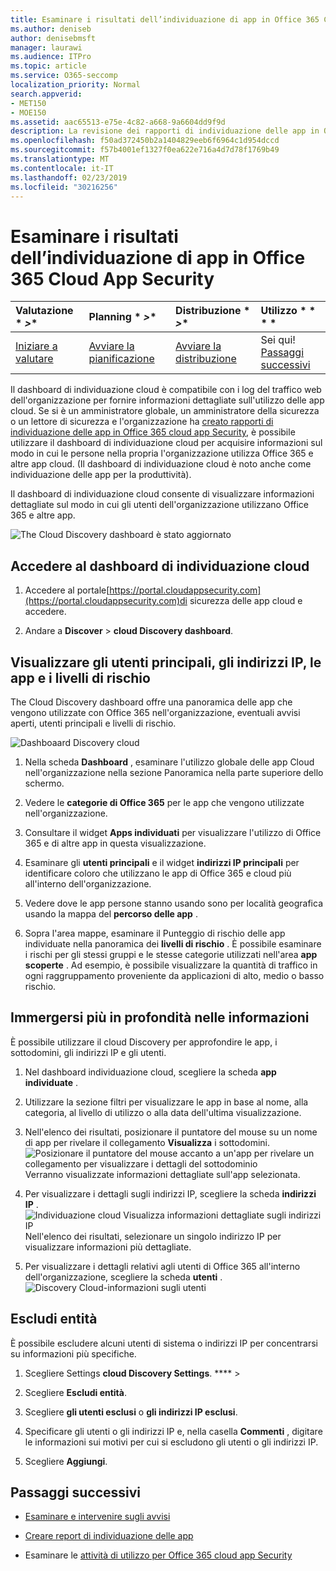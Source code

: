 ```yaml
---
title: Esaminare i risultati dell’individuazione di app in Office 365 Cloud App Security
ms.author: deniseb
author: denisebmsft
manager: laurawi
ms.audience: ITPro
ms.topic: article
ms.service: O365-seccomp
localization_priority: Normal
search.appverid:
- MET150
- MOE150
ms.assetid: aac65513-e75e-4c82-a668-9a6604dd9f9d
description: La revisione dei rapporti di individuazione delle app in Office 365 cloud app Security consente di ottenere ulteriori informazioni sul modo in cui gli utenti dell'organizzazione utilizzano le app cloud. Dopo aver creato i report di individuazione delle app utilizzando i file di log dai firewall e dai proxy, esaminare i risultati nel dashboard di individuazione delle app.
ms.openlocfilehash: f50ad372450b2a1404829eeb6f6964c1d954dccd
ms.sourcegitcommit: f57b4001ef1327f0ea622e716a4d7d78f1769b49
ms.translationtype: MT
ms.contentlocale: it-IT
ms.lasthandoff: 02/23/2019
ms.locfileid: "30216256"
---
```

# <a name="review-app-discovery-findings-in-office-365-cloud-app-security"></a>Esaminare i risultati dell’individuazione di app in Office 365 Cloud App Security
  
|Valutazione * *\>**|Planning * *\>**|Distribuzione * *\>**|Utilizzo * * * *|
|:-----|:-----|:-----|:-----|
|[Iniziare a valutare](office-365-cas-overview.md) <br/> |[Avviare la pianificazione](get-ready-for-office-365-cas.md) <br/> |[Avviare la distribuzione](turn-on-office-365-cas.md) <br/> |Sei qui!  <br/> [Passaggi successivi](#next-steps) <br/> |
   
Il dashboard di individuazione cloud è compatibile con i log del traffico web dell'organizzazione per fornire informazioni dettagliate sull'utilizzo delle app cloud. Se si è un amministratore globale, un amministratore della sicurezza o un lettore di sicurezza e l'organizzazione ha [creato rapporti di individuazione delle app in Office 365 cloud app Security](create-app-discovery-reports-in-ocas.md), è possibile utilizzare il dashboard di individuazione cloud per acquisire informazioni sul modo in cui le persone nella propria l'organizzazione utilizza Office 365 e altre app cloud. (Il dashboard di individuazione cloud è noto anche come individuazione delle app per la produttività).
  
 Il dashboard di individuazione cloud consente di visualizzare informazioni dettagliate sul modo in cui gli utenti dell'organizzazione utilizzano Office 365 e altre app. 
  
![The Cloud Discovery dashboard è stato aggiornato](media/12712681-c0b3-4cb3-b7fd-2cf2ad4e825f.png)
     
## <a name="go-to-the-cloud-discovery-dashboard"></a>Accedere al dashboard di individuazione cloud

1. Accedere al portale[https://portal.cloudappsecurity.com](https://portal.cloudappsecurity.com)di sicurezza delle app cloud e accedere.
    
2. Andare a **Discover** \> **cloud Discovery dashboard**.
    
## <a name="see-your-top-users-ip-addresses-apps-and-risk-levels"></a>Visualizzare gli utenti principali, gli indirizzi IP, le app e i livelli di rischio

The Cloud Discovery dashboard offre una panoramica delle app che vengono utilizzate con Office 365 nell'organizzazione, eventuali avvisi aperti, utenti principali e livelli di rischio.
  
![Dashboaard Discovery cloud](media/06696946-fbdf-4781-b5b8-2ac074fcb2a1.png)
  
1. Nella scheda **Dashboard** , esaminare l'utilizzo globale delle app Cloud nell'organizzazione nella sezione Panoramica nella parte superiore dello schermo. 
    
2. Vedere le **categorie di Office 365** per le app che vengono utilizzate nell'organizzazione. 
    
3. Consultare il widget **Apps individuati** per visualizzare l'utilizzo di Office 365 e di altre app in questa visualizzazione. 
    
4. Esaminare gli **utenti principali** e il widget **indirizzi IP principali** per identificare coloro che utilizzano le app di Office 365 e cloud più all'interno dell'organizzazione. 
    
5. Vedere dove le app persone stanno usando sono per località geografica usando la mappa del **percorso delle app** . 
    
6. Sopra l'area mappe, esaminare il Punteggio di rischio delle app individuate nella panoramica dei **livelli di rischio** . È possibile esaminare i rischi per gli stessi gruppi e le stesse categorie utilizzati nell'area **app scoperte** . Ad esempio, è possibile visualizzare la quantità di traffico in ogni raggruppamento proveniente da applicazioni di alto, medio o basso rischio. 
    
## <a name="dive-deeper-into-the-information"></a>Immergersi più in profondità nelle informazioni

È possibile utilizzare il cloud Discovery per approfondire le app, i sottodomini, gli indirizzi IP e gli utenti.
  
1. Nel dashboard individuazione cloud, scegliere la scheda **app individuate** . 
    
2. Utilizzare la sezione filtri per visualizzare le app in base al nome, alla categoria, al livello di utilizzo o alla data dell'ultima visualizzazione.
    
3. Nell'elenco dei risultati, posizionare il puntatore del mouse su un nome di app per rivelare il collegamento **Visualizza** i sottodomini.<br/> ![Posizionare il puntatore del mouse accanto a un'app per rivelare un collegamento per visualizzare i dettagli del sottodominio](media/4a212215-8a2c-46fd-9ef9-89e4064658a6.png)<br/>Verranno visualizzate informazioni dettagliate sull'app selezionata.
    
4. Per visualizzare i dettagli sugli indirizzi IP, scegliere la scheda **indirizzi IP** .<br/>![Individuazione cloud Visualizza informazioni dettagliate sugli indirizzi IP](media/0c742bf6-da9e-4d22-8656-a27a5007d5d5.png)<br/>Nell'elenco dei risultati, selezionare un singolo indirizzo IP per visualizzare informazioni più dettagliate.
    
5. Per visualizzare i dettagli relativi agli utenti di Office 365 all'interno dell'organizzazione, scegliere la scheda **utenti** .<br/>![Discovery Cloud-informazioni sugli utenti](media/2d9c2d85-01e6-4057-8020-d9a68f26bbac.png)
  
## <a name="exclude-entities"></a>Escludi entità

È possibile escludere alcuni utenti di sistema o indirizzi IP per concentrarsi su informazioni più specifiche.
  
1. Scegliere Settings **cloud Discovery Settings**. **** \>
    
2. Scegliere **Escludi entità**.
    
3. Scegliere **gli utenti esclusi** o **gli indirizzi IP esclusi**.
    
4. Specificare gli utenti o gli indirizzi IP e, nella casella **Commenti** , digitare le informazioni sui motivi per cui si escludono gli utenti o gli indirizzi IP. 
    
5. Scegliere **Aggiungi**.
    
## <a name="next-steps"></a>Passaggi successivi

- [Esaminare e intervenire sugli avvisi](review-office-365-cas-alerts.md)
    
- [Creare report di individuazione delle app](create-app-discovery-reports-in-ocas.md)
    
- Esaminare le [attività di utilizzo per Office 365 cloud app Security](utilization-activities-for-ocas.md)
    

